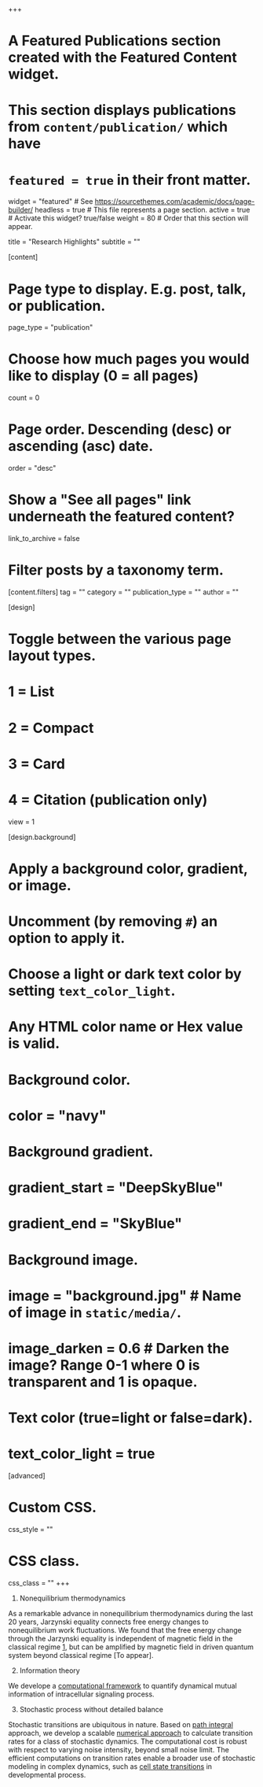 +++
# A Featured Publications section created with the Featured Content widget.
# This section displays publications from `content/publication/` which have
# `featured = true` in their front matter.

widget = "featured"  # See https://sourcethemes.com/academic/docs/page-builder/
headless = true  # This file represents a page section.
active = true  # Activate this widget? true/false
weight = 80  # Order that this section will appear.

title = "Research Highlights"
subtitle = ""

[content]
  # Page type to display. E.g. post, talk, or publication.
  page_type = "publication"
  
  # Choose how much pages you would like to display (0 = all pages)
  count = 0

  # Page order. Descending (desc) or ascending (asc) date.
  order = "desc"

  # Show a "See all pages" link underneath the featured content?
  link_to_archive = false

  # Filter posts by a taxonomy term.
  [content.filters]
    tag = ""
    category = ""
    publication_type = ""
    author = ""
  
[design]
  # Toggle between the various page layout types.
  #   1 = List
  #   2 = Compact
  #   3 = Card
  #   4 = Citation (publication only)
  view = 1
  
[design.background]
  # Apply a background color, gradient, or image.
  #   Uncomment (by removing `#`) an option to apply it.
  #   Choose a light or dark text color by setting `text_color_light`.
  #   Any HTML color name or Hex value is valid.
  
  # Background color.
  # color = "navy"
  
  # Background gradient.
  # gradient_start = "DeepSkyBlue"
  # gradient_end = "SkyBlue"
  
  # Background image.
  # image = "background.jpg"  # Name of image in `static/media/`.
  # image_darken = 0.6  # Darken the image? Range 0-1 where 0 is transparent and 1 is opaque.

  # Text color (true=light or false=dark).
  # text_color_light = true  
  
[advanced]
 # Custom CSS. 
 css_style = ""
 
 # CSS class.
 css_class = ""
+++

1. Nonequilibrium thermodynamics 

  As a remarkable advance in nonequilibrium thermodynamics during the last 20 years, Jarzynski equality connects free energy changes to nonequilibrium work fluctuations. We found that the free energy change through the Jarzynski equality is independent of magnetic field in the classical regime [1](https://journals.aps.org/pre/abstract/10.1103/PhysRevE.91.042108), but can be amplified by magnetic field in driven quantum system beyond classical regime [To appear].
  

2. Information theory

 We develope a [computational framework](https://sites.google.com/view/dmipackage/home) to quantify dynamical mutual information of intracellular signaling process.
 
3. Stochastic process without detailed balance
  
  Stochastic transitions are ubiquitous in nature. Based on [path integral](https://aip.scitation.org/doi/abs/10.1063/1.4890968) approach, we develop a scalable [numerical approach](https://www.nature.com/articles/s41598-017-15889-2) to calculate transition rates for a class of stochastic dynamics. The computational cost is robust with respect to varying noise intensity, beyond small noise limit. The efficient computations on transition rates enable a broader use of stochastic modeling in complex dynamics, such as [cell state transitions](https://www.nature.com/articles/nmeth.4402.pdf?origin=ppub) in developmental process.


